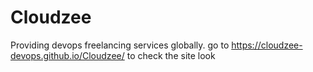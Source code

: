 # Cloudzee
Providing devops freelancing services globally.
go to https://cloudzee-devops.github.io/Cloudzee/ to check the site look
